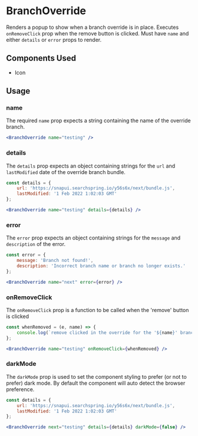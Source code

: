 # BranchOverride

Renders a popup to show when a branch override is in place.
Executes `onRemoveClick` prop when the remove button is clicked.
Must have `name` and either `details` or `error` props to render.

## Components Used
- Icon

## Usage

### name
The required `name` prop expects a string containing the name of the override branch.

```jsx
<BranchOverride name="testing" />
```

### details
The `details` prop expects an object containing strings for the `url` and `lastModified` date of the override branch bundle.

```jsx
const details = {
	url: 'https://snapui.searchspring.io/y56s6x/next/bundle.js',
	lastModified: '1 Feb 2022 1:02:03 GMT'
};

<BranchOverride name="testing" details={details} />
```

### error
The `error` prop expects an object containing strings for the `message` and `description` of the error.

```jsx
const error = {
	message: 'Branch not found!',
	description: 'Incorrect branch name or branch no longer exists.'
};

<BranchOverride name="next" error={error} />
```

### onRemoveClick
The `onRemoveClick` prop is a function to be called when the 'remove' button is clicked

```jsx
const whenRemoved = (e, name) => {
	console.log(`remove clicked in the override for the '${name}' branch`);
};

<BranchOverride name="testing" onRemoveClick={whenRemoved} />
```

### darkMode
The `darkMode` prop is used to set the component styling to prefer (or not to prefer) dark mode. By default the component will auto detect the browser preference.

```jsx
const details = {
	url: 'https://snapui.searchspring.io/y56s6x/next/bundle.js',
	lastModified: '1 Feb 2022 1:02:03 GMT'
};

<BranchOverride next="testing" details={details} darkMode={false} />
```